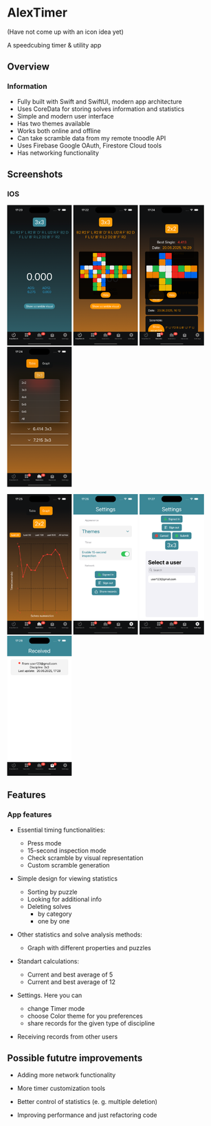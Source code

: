 
# AlexTimer
(Have not come up with an icon idea yet)

A speedcubing timer & utility app

## Overview
### Information

* Fully built with Swift and SwiftUI, modern app architecture
* Uses CoreData for storing solves information and statistics
* Simple and modern user interface
* Has two themes available
* Works both online and offline
* Can take scramble data from my remote tnoodle API
* Uses Firebase Google OAuth, Firestore Cloud tools
* Has networking functionality

## Screenshots
### IOS

<img src="https://github.com/axneo27/AlexTimerApp/blob/main/.github/v2images/Simulator%20Screenshot%20-%20iPhone%2016%20-%202025-06-20%20at%2017.20.54.png?raw=true" alt="timer orange" width="150"/> <img src="https://github.com/axneo27/AlexTimerApp/blob/main/.github/v2images/Simulator%20Screenshot%20-%20iPhone%2016%20-%202025-06-20%20at%2017.22.03.png?raw=true" alt="timer puzzles" width="150"/> <img src="https://github.com/axneo27/AlexTimerApp/blob/main/.github/v2images/Simulator%20Screenshot%20-%20iPhone%2016%20-%202025-06-20%20at%2017.24.27.png?raw=true" alt="timer puzzles" width="150"/> <img src="https://github.com/axneo27/AlexTimerApp/blob/main/.github/v2images/Simulator%20Screenshot%20-%20iPhone%2016%20-%202025-06-20%20at%2017.24.54.png?raw=true" alt="timer puzzles" width="150"/>


<img src="https://github.com/axneo27/AlexTimerApp/blob/main/.github/v2images/Simulator%20Screenshot%20-%20iPhone%2016%20-%202025-06-20%20at%2017.25.06.png?raw=true" alt="timer puzzles" width="150"/> <img src="https://github.com/axneo27/AlexTimerApp/blob/main/.github/v2images/Simulator%20Screenshot%20-%20iPhone%2016%20-%202025-06-20%20at%2017.26.46.png?raw=true" alt="timer puzzles" width="150"/> <img src="https://github.com/axneo27/AlexTimerApp/blob/main/.github/v2images/Simulator%20Screenshot%20-%20iPhone%2016%20-%202025-06-20%20at%2017.27.06.png?raw=true" alt="timer puzzles" width="150"/> <img src="https://github.com/axneo27/AlexTimerApp/blob/main/.github/v2images/Simulator%20Screenshot%20-%20iPhone%2016%20-%202025-06-20%20at%2017.28.50.png?raw=true" alt="timer puzzles" width="150"/>

## Features
### App features

* Essential timing functionalities:
  * Press mode
  * 15-second inspection mode
  * Check scramble by visual representation
  * Custom scramble generation

* Simple design for viewing statistics
  * Sorting by puzzle
  * Looking for additional info
  * Deleting solves 
    * by category
    * one by one

* Other statistics and solve analysis methods:
  * Graph with different properties and puzzles

* Standart calculations:
  * Current and best average of 5
  * Current and best average of 12

* Settings. Here you can
  * change Timer mode
  * choose Color theme for you preferences
  * share records for the given type of discipline

* Receiving records from other users

## Possible fututre improvements
* Adding more network functionality

* More timer customization tools

* Better control of statistics (e. g. multiple deletion)

* Improving performance and just refactoring code 
